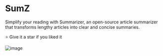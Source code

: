 # SumZ
Simplify your reading with Summarizer, an open-source article summarizer that transforms lengthy articles into clear and concise summaries.

⭐ Give it a star if you liked it

![image](https://user-images.githubusercontent.com/85151171/234762177-a2de906e-5a64-4c6f-8a6a-f2397a45d7e3.png)
